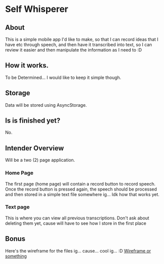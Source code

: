 # Self Whisperer

## About

This is a simple mobile app I'd like to make, so that I can record ideas that I have etc through speech, and then have it transcribed into text, so I can review it easier and then manipulate the information as I need to :D

## How it works.

To be Determined... I would like to keep it simple though.

## Storage

Data will be stored using AsyncStorage.

## Is is finished yet?

No.

## Intender Overview

Will be a two (2) page application.

### Home Page

The first page (home page) will contain a record button to record speech.
Once the record button is pressed again, the speech should be processed and then stored in a simple text file somewhere ig... Idk how that works yet.

### Text page

This is where you can view all previous transcriptions. Don't ask about deleting them yet, cause will have to see how I store in the first place

## Bonus

Here's the wireframe for the files ig... cause... cool ig... :D [Wireframe or something](https://wireframe.cc/hu3Wuw)
